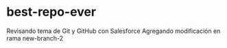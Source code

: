 # best-repo-ever
Revisando tema de Git y GitHub con Salesforce
Agregando modificación en rama new-branch-2